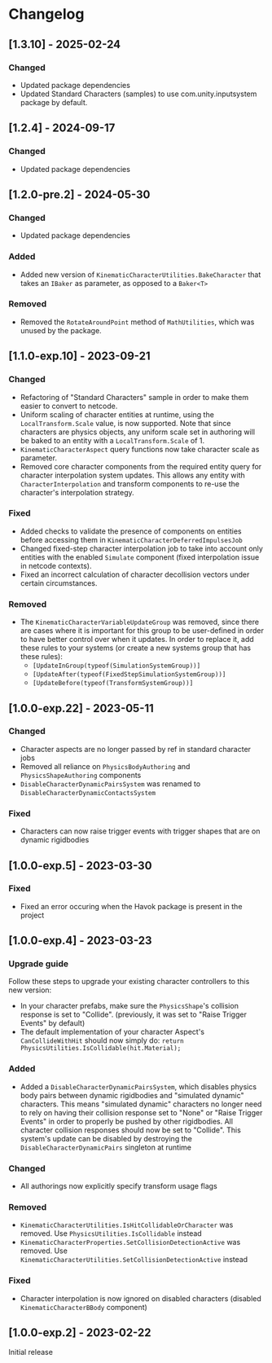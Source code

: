 # Changelog


## [1.3.10] - 2025-02-24

### Changed
* Updated package dependencies
* Updated Standard Characters (samples) to use com.unity.inputsystem package by default.


## [1.2.4] - 2024-09-17

### Changed
* Updated package dependencies



## [1.2.0-pre.2] - 2024-05-30

### Changed
* Updated package dependencies

### Added
* Added new version of `KinematicCharacterUtilities.BakeCharacter` that takes an `IBaker` as parameter, as opposed to a `Baker<T>`

### Removed
* Removed the `RotateAroundPoint` method of `MathUtilities`, which was unused by the package.


## [1.1.0-exp.10] - 2023-09-21

### Changed
* Refactoring of "Standard Characters" sample in order to make them easier to convert to netcode.
* Uniform scaling of character entities at runtime, using the `LocalTransform.Scale` value, is now supported. Note that since characters are physics objects, any uniform scale set in authoring will be baked to an entity with a `LocalTransform.Scale` of 1.
* `KinematicCharacterAspect` query functions now take character scale as parameter.
* Removed core character components from the required entity query for character interpolation system updates. This allows any entity with `CharacterInterpolation` and transform components to re-use the character's interpolation strategy.

### Fixed
* Added checks to validate the presence of components on entities before accessing them in `KinematicCharacterDeferredImpulsesJob`
* Changed fixed-step character interpolation job to take into account only entities with the enabled `Simulate` component (fixed interpolation issue in netcode contexts).
* Fixed an incorrect calculation of character decollision vectors under certain circumstances.

### Removed
* The `KinematicCharacterVariableUpdateGroup` was removed, since there are cases where it is important for this group to be user-defined in order to have better control over when it updates. In order to replace it, add these rules to your systems (or create a new systems group that has these rules):
    * `[UpdateInGroup(typeof(SimulationSystemGroup))]`
    * `[UpdateAfter(typeof(FixedStepSimulationSystemGroup))]`
    * `[UpdateBefore(typeof(TransformSystemGroup))]`


## [1.0.0-exp.22] - 2023-05-11

### Changed

* Character aspects are no longer passed by ref in standard character jobs
* Removed all reliance on `PhysicsBodyAuthoring` and `PhysicsShapeAuthoring` components
* `DisableCharacterDynamicPairsSystem` was renamed to `DisableCharacterDynamicContactsSystem`

### Fixed

* Characters can now raise trigger events with trigger shapes that are on dynamic rigidbodies


## [1.0.0-exp.5] - 2023-03-30

### Fixed

* Fixed an error occuring when the Havok package is present in the project


## [1.0.0-exp.4] - 2023-03-23

### Upgrade guide

Follow these steps to upgrade your existing character controllers to this new version:
* In your character prefabs, make sure the `PhysicsShape`'s collision response is set to "Collide". (previously, it was set to "Raise Trigger Events" by default)
* The default implementation of your character Aspect's `CanCollideWithHit` should now simply do: `return PhysicsUtilities.IsCollidable(hit.Material);`

### Added

* Added a `DisableCharacterDynamicPairsSystem`, which disables physics body pairs between dynamic rigidbodies and "simulated dynamic" characters. This means "simulated dynamic" characters no longer need to rely on having their collision response set to "None" or "Raise Trigger Events" in order to properly be pushed by other rigidbodies. All character collision responses should now be set to "Collide". This system's update can be disabled by destroying the `DisableCharacterDynamicPairs` singleton at runtime

### Changed

* All authorings now explicitly specify transform usage flags

### Removed

* `KinematicCharacterUtilities.IsHitCollidableOrCharacter` was removed. Use `PhysicsUtilities.IsCollidable` instead
* `KinematicCharacterProperties.SetCollisionDetectionActive` was removed. Use `KinematicCharacterUtilities.SetCollisionDetectionActive` instead

### Fixed

* Character interpolation is now ignored on disabled characters (disabled `KinematicCharacterBBody` component)


## [1.0.0-exp.2] - 2023-02-22

Initial release
